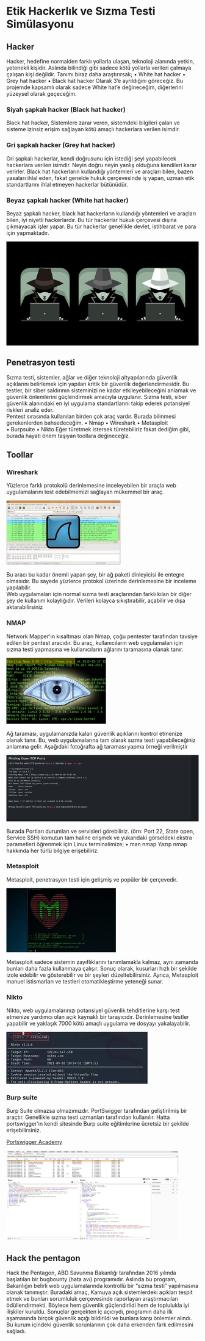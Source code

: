 # Etik Hackerlık ve Sızma Testi Simülasyonu 
## Hacker 
Hacker, hedefine normalden farklı yollarla ulaşan, teknoloji alanında yetkin, yetenekli 
kişidir. Aslında bilindiği gibi sadece kötü yollarla verileri çalmaya çalışan kişi değildir. 
Tanımı biraz daha araştırırsak; 
    • White hat hacker 
    • Grey hat hacker 
    • Black hat hacker 
Olarak 3’e ayrıldığını göreceğiz. Bu projemde kapsamlı olarak sadece White hat’e 
değineceğim, diğerlerini yüzeysel olarak geçeceğim. 

### Siyah şapkalı hacker (Black hat hacker) 
Black hat hacker, Sistemlere zarar veren, sistemdeki bilgileri çalan ve sisteme izinsiz 
erişim sağlayan kötü amaçlı hackerlara verilen isimdir.  

### Gri şapkalı hacker (Grey hat hacker) 
Gri şapkalı hackerlar, kendi doğrusunu için istediği şeyi yapabilecek hackerlara verilen 
isimdir. Neyin doğru neyin yanlış olduğuna kendileri karar verirler. Black hat hackerların 
kullandığı yöntemleri ve araçları bilen, bazen yasaları ihlal eden, fakat genelde hukuk 
çerçevesinde iş yapan, uzman etik standartlarını ihlal etmeyen hackerlar bütünüdür. 

### Beyaz şapkalı hacker (White hat hacker) 
Beyaz şapkalı hacker, black hat hackerların kullandığı yöntemleri ve araçları bilen, iyi 
niyetli hackerlardır. Bu tür hackerlar hukuk çerçevesi dışına çıkmayacak işler yapar. Bu 
tür hackerlar genellikle devlet, istihbarat ve para için yapmaktadır. 

![Hacker](img/hacker.jpg)

## Penetrasyon testi
Sızma testi, sistemler, ağlar ve diğer teknoloji altyapılarında güvenlik açıklarını 
belirlemek için yapılan kritik bir güvenlik değerlendirmesidir. Bu testler, bir siber 
saldırının sisteminizi ne kadar etkileyebileceğini anlamak ve güvenlik önlemlerini 
güçlendirmek amacıyla uygulanır. Sızma testi, siber güvenlik alanındaki en iyi uygulama 
standartlarını takip ederek potansiyel riskleri analiz eder.  
Pentest sırasında kullanılan birden çok araç vardır. Burada bilinmesi gerekenlerden 
bahsedeceğim. 
    • Nmap 
    • Wireshark 
    • Metasploit  
    • Burpsuite 
    • Nikto 
Eğer türetmek istersek türetebiliriz fakat dediğim gibi, burada hayati önem taşıyan 
toollara değineceğiz.
## Toollar
### Wireshark
Yüzlerce farklı protokolü derinlemesine inceleyebilen bir araçla web uygulamalarını test edebilmemizi sağlayan mükemmel bir araç.

![Wireshark](img/wireshark.png)

Bu aracı bu kadar önemli yapan şey, bir ağ paketi dinleyicisi ile entegre olmasıdır. Bu sayede yüzlerce protokol üzerinde derinlemesine bir inceleme yapılabilir.	
Web uygulamaları için normal sızma testi araçlarından farklı kılan bir diğer şey de kullanım kolaylığıdır. Verileri kolayca sıkıştırabilir, açabilir ve dışa aktarabilirsiniz

### NMAP
Network Mapper'ın kısaltması olan Nmap, çoğu pentester tarafından tavsiye edilen bir pentest aracıdır. Bu araç, kullanıcıların web uygulamaları için sızma testi yapmasına ve kullanıcıların ağlarını taramasına olanak tanır.

![nmap](img/nmap.png)

Ağ taraması, uygulamanızda kalan güvenlik açıklarını kontrol etmenize olanak tanır. Bu, web uygulamalarına tam olarak sızma testi yapabileceğiniz anlamına gelir.
Aşağıdaki fotoğrafta ağ taraması yapma örneği verilmiştir

![nmap tarama örneği](img/nmap-tarama.png)

Burada Portları durumları ve servisleri görebiliriz. (örn: Port 22, State open, Service SSH)
komutun tam haline erişmek ve yukarıdaki görseldeki ekstra parametleri öğrenmek için Linux terminalimize; 
    •	man nmap
Yazıp nmap hakkında her türlü bilgiye erişebiliriz.

### Metasploit
Metasploit, penetrasyon testi için gelişmiş ve popüler bir çerçevedir.

![Metasploit](img/Metasploit.png)

Metasploit sadece sistemin zayıflıklarını tanımlamakla kalmaz, aynı zamanda bunları daha fazla kullanmaya çalışır. Sonuç olarak,
kusurları hızlı bir şekilde izole edebilir ve gösterebilir ve bir şeyleri düzeltebilirsiniz.
Ayrıca, Metasploit manuel istismarları ve testleri otomatikleştirme yeteneği sunar.

### Nikto
Nikto, web uygulamalarınızı potansiyel güvenlik tehditlerine karşı test etmenize yardımcı olan açık kaynaklı bir tarayıcıdır. Derinlemesine testler yapabilir ve yaklaşık 7000 kötü amaçlı uygulama ve dosyayı yakalayabilir.

![Nikto](img/nikto.png)

### Burp suite
Burp Suite olmazsa olmazımızdır. PortSwigger tarafından geliştirilmiş bir araçtır. Genellikle sızma testi uzmanları tarafından kullanılır. Hatta portswigger’ın kendi sitesinde Burp suite eğitimlerine ücretsiz bir şekilde erişebilirsiniz.  

[Portswigger Academy](https://portswigger.net/web-academy)

![Nikto](img/burp.png)

## Hack the pentagon
Hack the Pentagon, ABD Savunma Bakanlığı tarafından 2016 yılında başlatılan bir bugbounty (hata avı) programıdır. Aslında bu program, Bakanlığın belirli web uygulamalarında kontrollü bir “sızma testi” yapılmasına olanak tanımıştır.
Buradaki amaç, Kamuya açık sistemlerdeki açıkları tespit etmek ve bunları sorumluluk çerçevesinde raporlayan araştırmacıları ödüllendirmekti. Böylece hem güvenlik güçlendirildi hem de toplulukla iyi ilişkiler kuruldu.
Sonuçlar gerçekten iç açıcıydı, programın daha ilk aşamasında birçok güvenlik açığı bildirildi ve bunlara karşı önlemler alındı. Bu kurum içindeki güvenlik sorunlarının çok daha erkenden fark edilmesini sağladı.